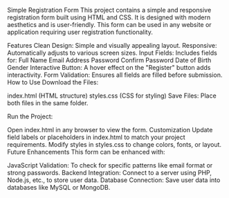 Simple Registration Form
This project contains a simple and responsive registration form built using HTML and CSS. It is designed with modern aesthetics and is user-friendly. This form can be used in any website or application requiring user registration functionality.

Features
Clean Design: Simple and visually appealing layout.
Responsive: Automatically adjusts to various screen sizes.
Input Fields: Includes fields for:
Full Name
Email Address
Password
Confirm Password
Date of Birth
Gender
Interactive Button: A hover effect on the "Register" button adds interactivity.
Form Validation: Ensures all fields are filled before submission.
How to Use
Download the Files:

index.html (HTML structure)
styles.css (CSS for styling)
Save Files: Place both files in the same folder.

Run the Project:

Open index.html in any browser to view the form.
Customization
Update field labels or placeholders in index.html to match your project requirements.
Modify styles in styles.css to change colors, fonts, or layout.
Future Enhancements
This form can be enhanced with:

JavaScript Validation: To check for specific patterns like email format or strong passwords.
Backend Integration: Connect to a server using PHP, Node.js, etc., to store user data.
Database Connection: Save user data into databases like MySQL or MongoDB.
